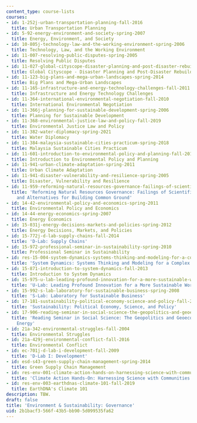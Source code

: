 ```yaml
---
content_type: course-lists
courses:
- id: 1-252j-urban-transportation-planning-fall-2016
  title: Urban Transportation Planning
- id: 5-92-energy-environment-and-society-spring-2007
  title: Energy, Environment, and Society
- id: 10-805j-technology-law-and-the-working-environment-spring-2006
  title: Technology, Law, and the Working Environment
- id: 11-007-resolving-public-disputes-spring-2005
  title: Resolving Public Disputes
- id: 11-027-global-cityscope-disaster-planning-and-post-disaster-rebuilding-and-recovery-spring-2017
  title: Global Cityscope - Disaster Planning and Post-Disaster Rebuilding and Recovery
- id: 11-123-big-plans-and-mega-urban-landscapes-spring-2014
  title: Big Plans and Mega-Urban Landscapes
- id: 11-165-infrastructure-and-energy-technology-challenges-fall-2011
  title: Infrastructure and Energy Technology Challenges
- id: 11-364-international-environmental-negotiation-fall-2010
  title: International Environmental Negotiation
- id: 11-366j-planning-for-sustainable-development-spring-2006
  title: Planning for Sustainable Development
- id: 11-368-environmental-justice-law-and-policy-fall-2019
  title: Environmental Justice Law and Policy
- id: 11-382-water-diplomacy-spring-2021
  title: Water Diplomacy
- id: 11-384-malaysia-sustainable-cities-practicum-spring-2018
  title: Malaysia Sustainable Cities Practicum
- id: 11-601-introduction-to-environmental-policy-and-planning-fall-2016
  title: Introduction to Environmental Policy and Planning
- id: 11-941-urban-climate-adaptation-spring-2011
  title: Urban Climate Adaptation
- id: 11-941-disaster-vulnerability-and-resilience-spring-2005
  title: Disaster, Vulnerability and Resilience
- id: 11-959-reforming-natural-resources-governance-failings-of-scientific-rationalism-and-alternatives-for-building-common-ground-january-iap-2007
  title: 'Reforming Natural Resources Governance: Failings of Scientific Rationalism
    and Alternatives for Building Common Ground'
- id: 14-42-environmental-policy-and-economics-spring-2011
  title: Environmental Policy and Economics
- id: 14-44-energy-economics-spring-2007
  title: Energy Economics
- id: 15-031j-energy-decisions-markets-and-policies-spring-2012
  title: Energy Decisions, Markets, and Policies
- id: 15-772j-d-lab-supply-chains-fall-2014
  title: 'D-Lab: Supply Chains'
- id: 15-972-professional-seminar-in-sustainability-spring-2010
  title: Professional Seminar in Sustainability
- id: res-15-004-system-dynamics-systems-thinking-and-modeling-for-a-complex-world-january-iap-2020
  title: 'System Dynamics: Systems Thinking and Modeling for a Complex World'
- id: 15-871-introduction-to-system-dynamics-fall-2013
  title: Introduction to System Dynamics
- id: 15-975-u-lab-leading-profound-innovation-for-a-more-sustainable-world-fall-2010
  title: 'U-Lab: Leading Profound Innovation for a More Sustainable World'
- id: 15-992-s-lab-laboratory-for-sustainable-business-spring-2008
  title: 'S-Lab: Laboratory for Sustainable Business'
- id: 17-181-sustainability-political-economy-science-and-policy-fall-2016
  title: 'Sustainability: Political Economy, Science, and Policy'
- id: 17-906-reading-seminar-in-social-science-the-geopolitics-and-geoeconomics-of-global-energy-spring-2007
  title: 'Reading Seminar in Social Science: The Geopolitics and Geoeconomics of Global
    Energy'
- id: 21a-342-environmental-struggles-fall-2004
  title: Environmental Struggles
- id: 21a-429j-environmental-conflict-fall-2016
  title: Environmental Conflict
- id: ec-701j-d-lab-i-development-fall-2009
  title: 'D-Lab I: Development'
- id: esd-s43-green-supply-chain-management-spring-2014
  title: Green Supply Chain Management
- id: res-env-001-climate-action-hands-on-harnessing-science-with-communities-to-cut-carbon-january-iap-2017
  title: 'Climate Action Hands-On: Harnessing Science with Communities to Cut Carbon'
- id: res-env-003-earthdnas-climate-101-fall-2019
  title: EarthDNA's Climate 101
description: TBW.
draft: false
title: 'Environment & Sustainability: Governance'
uid: 2b1bacf3-566f-43b5-bb90-5d099535fa62
---
```

